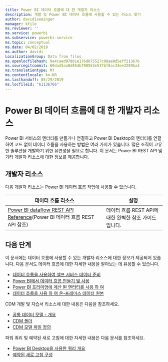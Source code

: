 ```yaml
---
title: Power BI 데이터 흐름에 대 한 개발자 리소스
description: 개발 및 Power BI 데이터 흐름에 사용할 수 있는 리소스 찾기
author: davidiseminger
manager: kfile
ms.reviewer: ''
ms.service: powerbi
ms.subservice: powerbi-service
ms.topic: conceptual
ms.date: 04/02/2019
ms.author: davidi
LocalizationGroup: Data from files
ms.openlocfilehash: 9a4caed97881e176d075527c90ae8d5eff213676
ms.sourcegitcommit: 60dad5aa0d85db790553e537bf8ac34ee3289ba3
ms.translationtype: MT
ms.contentlocale: ko-KR
ms.lasthandoff: 05/29/2019
ms.locfileid: "61136766"
---
```

# <a name="developer-resources-for-power-bi-dataflows"></a>Power BI 데이터 흐름에 대 한 개발자 리소스

Power BI 서비스의 엔터티를 만들거나 연결하고 Power BI Desktop의 엔터티를 연결하여 코드 없이 데이터 흐름을 사용하는 방법은 여러 가지가 있습니다. 많은 조직이 고유한 솔루션을 개발하기 위한 유연성을 필요로 합니다. 이 문서는 Power BI REST API 및 기타 개발자 리소스에 대한 정보를 제공합니다.


## <a name="developer-resources"></a>개발자 리소스

다음 개발자 리소스는 Power BI 데이터 흐름 작업에 사용할 수 있습니다.


| 데이터 흐름 리소스 | 설명 |
| --- | --- |
| [Power BI dataflow REST API Reference](https://go.microsoft.com/fwlink/?linkid=2047629)(Power BI 데이터 흐름 REST API 참조)    | 데이터 흐름 REST API에 대한 완벽한 참조 가이드입니다.|


## <a name="next-steps"></a>다음 단계

이 문서에는 데이터 흐름에 사용할 수 있는 개발자 리소스에 대한 정보가 제공되어 있습니다. 다음 문서도 데이터 흐름에 대한 자세한 내용을 알아보는 데 유용할 수 있습니다.

* [데이터 흐름을 사용하여 셀프 서비스 데이터 준비](service-dataflows-overview.md)
* [Power BI에서 데이터 흐름 만들기 및 사용](service-dataflows-create-use.md)
* [Power BI 프리미엄에 계산 된 엔터티를 사용 하 여](service-dataflows-computed-entities-premium.md)
* [데이터 흐름을 사용 하 여 온-프레미스 데이터 원본](service-dataflows-on-premises-gateways.md)

CDM 개발 및 자습서 리소스에 대한 내용은 다음을 참조하세요.
* [공통 데이터 모델 - 개요 ](https://docs.microsoft.com/powerapps/common-data-model/overview)
* [CDM 폴더](https://go.microsoft.com/fwlink/?linkid=2045304)
* [CDM 모델 파일 정의](https://go.microsoft.com/fwlink/?linkid=2045521)


파워 쿼리 및 예약된 새로 고침에 대한 자세한 내용은 다음 문서를 참조하세요.
* [Power BI Desktop을 사용한 쿼리 개요](desktop-query-overview.md)
* [예약된 새로 고침 구성](refresh-scheduled-refresh.md)



